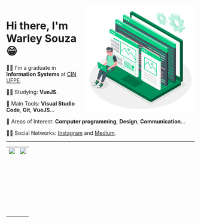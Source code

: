 <img src="developer.png" width="290px" align="right">

# Hi there, I'm Warley Souza 😁


👨‍🎓 I'm a graduate in **Information Systems** at [CIN UFPE](https://portal.cin.ufpe.br/).


👨‍💻 Studying: **VueJS**.

🎒 Main Tools: **Visual Studio Code**, **Git**, **VueJS**...

🤩 Areas of Interest: **Computer programming**, **Design**, **Communication**...

🙋‍♂️ Social Networks: [Instagram](https://www.instagram.com/warleys11/) and [Medium](https://medium.com/@warleysoares35).
  
  
---  
<center>
  <table>
    <tr>
        <td><img height="180em" align="left" src="https://github-readme-stats.vercel.app/api?username=owarleysouza&show_icons=true&theme=dark&count_private=true" /></td>
        <td> <img height="180em" align="right" src="https://github-readme-stats.vercel.app/api/top-langs/?username=owarleysouza&layout=compact&langs_count=16&theme=dark&hide=kotlin,objective-C,swift" /></td>
    </tr>  
  </table>
</center>


<!--
**owarleysouza/owarleysouza** is a ✨ _special_ ✨ repository because its `README.md` (this file) appears on your GitHub profile.

Here are some ideas to get you started:

- 🔭 I’m currently working on ...
- 🌱 I’m currently learning ...
- 👯 I’m looking to collaborate on ...
- 🤔 I’m looking for help with ...
- 💬 Ask me about ...
- 📫 How to reach me: ...
- 😄 Pronouns: ...
- ⚡ Fun fact: ...
-->
